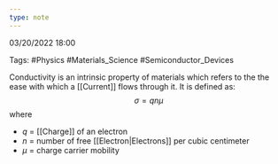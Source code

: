 ```yaml
---
type: note
---
```

03/20/2022 18:00

Tags: #Physics #Materials_Science  #Semiconductor_Devices

Conductivity is an intrinsic property of materials which refers to the the ease with which a [[Current]] flows through it. It is defined as:
$$
\sigma = qn\mu
$$
where
- $q$ = [[Charge]] of an electron
- $n$ = number of free [[Electron|Electrons]] per cubic centimeter
- $\mu$ = charge carrier mobility